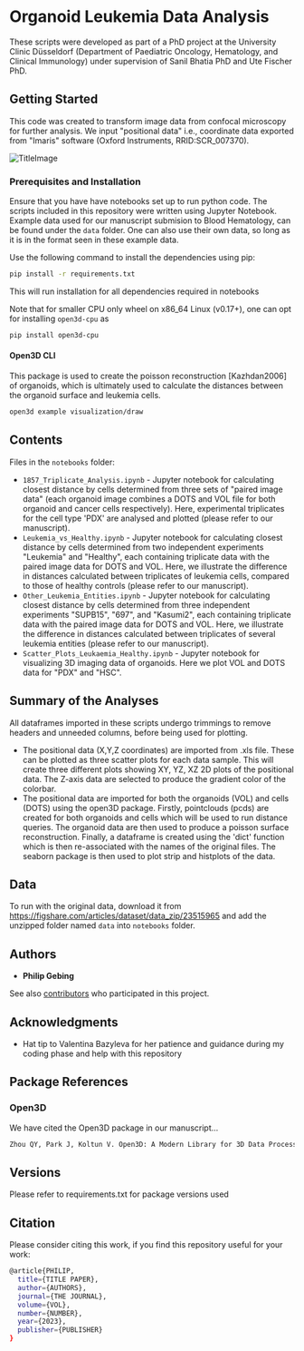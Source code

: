 # Organoid Leukemia Data Analysis

These scripts were developed as part of a PhD project at the University Clinic Düsseldorf (Department of Paediatric Oncology, Hematology, and Clinical Immunology) under supervision of Sanil Bhatia PhD and Ute Fischer PhD.

## Getting Started

This code was created to transform image data from confocal microscopy for further analysis. We input "positional data" i.e., coordinate data exported from "Imaris" software (Oxford Instruments, RRID:SCR_007370).

![TitleImage](https://github.com/BIOGOAT/organoid_leukemia_analysis/assets/103995515/129b57c9-1336-4933-be62-624db74becb7)

### Prerequisites and Installation
Ensure that you have have notebooks set up to run python code. The scripts included in this repository were written using Jupyter Notebook. Example data used for our manuscript submision to Blood Hematology, can be found under the `data` folder. One can also use their own data, so long as it is in the format seen in these example data.

Use the following command to install the dependencies using pip: 
```bash
pip install -r requirements.txt
```
This will run installation for all dependencies required in notebooks

Note that for smaller CPU only wheel on x86_64 Linux (v0.17+), one can opt for installing `open3d-cpu` as

```bash
pip install open3d-cpu
```

#### Open3D CLI
This package is used to create the poisson reconstruction [Kazhdan2006] of organoids, which is ultimately used to calculate the distances between the organoid surface and leukemia cells.
```bash
open3d example visualization/draw
```

## Contents
Files in the `notebooks` folder:
- `1857_Triplicate_Analysis.ipynb` - Jupyter notebook for calculating closest distance by cells determined from three sets of "paired image data" (each organoid image combines a DOTS and VOL file for both organoid and cancer cells respectively). Here, experimental triplicates for the cell type 'PDX' are analysed and plotted (please refer to our manuscript).
- `Leukemia_vs_Healthy.ipynb` - Jupyter notebook for calculating closest distance by cells determined from two independent experiments "Leukemia" and "Healthy", each containing triplicate data with the paired image data for DOTS and VOL. Here, we illustrate the difference in distances calculated between triplicates of leukemia cells, compared to those of healthy controls (please refer to our manuscript).
- `Other_Leukemia_Entities.ipynb` - Jupyter notebook for calculating closest distance by cells determined from three independent experiments "SUPB15", "697", and "Kasumi2", each containing triplicate data with the paired image data for DOTS and VOL. Here, we illustrate the difference in distances calculated between triplicates of several leukemia entities (please refer to our manuscript).
- `Scatter_Plots_Leukaemia_Healthy.ipynb` - Jupyter notebook for visualizing 3D imaging data of organoids. Here we plot VOL and DOTS data for "PDX" and "HSC".

## Summary of the Analyses
All dataframes imported in these scripts undergo trimmings to remove headers and unneeded columns, before being used for plotting.
- The positional data (X,Y,Z coordinates) are imported from .xls file. These can be plotted as three scatter plots for each data sample. This will create three different plots showing XY, YZ, XZ 2D plots of the positional data. The Z-axis data are selected to produce the gradient color of the colorbar.
- The positional data are imported for both the organoids (VOL) and cells (DOTS) using the open3D package. Firstly, pointclouds (pcds) are created for both organoids and cells which will be used to run distance queries. The organoid data are then used to produce a poisson surface reconstruction. Finally, a dataframe is created using the 'dict' function which is then re-associated with the names of the original files. The seaborn package is then used to plot strip and histplots of the data.

## Data
To run with the original data, download it from https://figshare.com/articles/dataset/data_zip/23515965 and add the unzipped folder named `data` into `notebooks` folder.

## Authors

* **Philip Gebing**

See also [contributors](https://github.com/bazvalya) who participated in this project.


## Acknowledgments

* Hat tip to Valentina Bazyleva for her patience and guidance during my coding phase and help with this repository

## Package References

### Open3D

We have cited the Open3D package in our manuscript...

```bash
Zhou QY, Park J, Koltun V. Open3D: A Modern Library for 3D Data Processing. Published online January 29, 2018. Accessed February 21, 2023. http://arxiv.org/abs/1801.09847
```

## Versions

Please refer to requirements.txt for package versions used

## Citation

Please consider citing this work, if you find this repository useful for your work:

```bash
@article{PHILIP,
  title={TITLE PAPER},
  author={AUTHORS},
  journal={THE JOURNAL},
  volume={VOL},
  number={NUMBER},
  year={2023},
  publisher={PUBLISHER}
}
```

